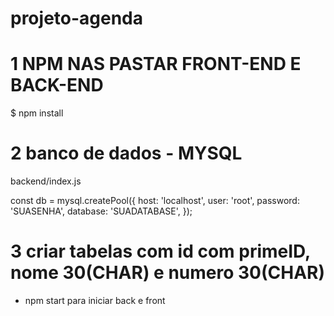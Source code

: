 # projeto-agenda

# 1 NPM NAS PASTAR FRONT-END E BACK-END

 $ npm install
 
 # 2 banco de dados - MYSQL
 backend/index.js
 
 const db = mysql.createPool({
  host: 'localhost', 
  user: 'root',
  password: 'SUASENHA',
  database: 'SUADATABASE',
});

# 3 criar tabelas com id com primeID, nome 30(CHAR) e numero 30(CHAR)

- npm start para iniciar back e front
